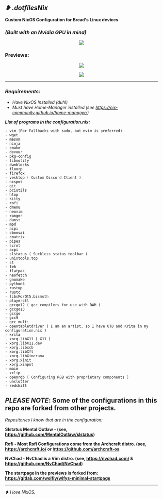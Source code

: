 ## *❥ .dotfilesNix*

**Custom NixOS Configuration for Bread's Linux devices**
﻿
### *(Built with an Nvidia GPU in mind)*

<p align="center">
  <img src="https://github.com/Baugette9000/.dotfilesNix/assets/119767561/907dc3bd-ec0f-42cc-8368-e59c83892157" />
</p>

### Previews: 

<p align ="center">
  <img src="https://github.com/Baugette9000/.dotfilesNix/assets/119767561/521b3a49-7fdf-484c-b91a-e8f0a3250f43" />
</p>

<p align="center">
  <img src="https://github.com/Baugette9000/.dotfilesNix/assets/119767561/7368307a-5537-4f06-be27-dab12ae2d175" />
</p>

** **
### *Requirements:*
- *Have NixOS Installed (duh!)*
- *Must have Home-Manager installed (see https://nix-community.github.io/home-manager/)*

***List of programs in the configuration.nix:***

    - vim (For Fallbacks with sudo, but nvim is preferred)
    - wget
    - meson 
    - ninja
    - cmake 
    - devour
    - pkg-config
    - libnotify
    - dwmblocks
    - floorp
    - firefox
    - vesktop ( Custom Discord Client )
    - ncspot
    - git
    - pciutils
    - htop
    - kitty
    - rofi 
    - dmenu
    - neovim
    - ranger
    - dunst
    - mpd
    - acpi
    - cbonsai
    - cmatrix  
    - pipes
    - scrot
    - acpi
    - slstatus ( Suckless status toolbar )
    - unixtools.top
    - st 
    - feh 
    - flatpak
    - neofetch
    - gnumake
    - python3
    - rustup
    - rustc
    - libsForQt5.bismuth
    - playerctl
    - gccgo12 ( gcc compilers for use with DWM )
    - gccgo13
    - gccgo
    - gcc9
    - gcc_multi
    - opentabletdriver ( I am an artist, so I have OTD and Krita in my configuration.nix )
    - krita
    - xorg.libX11 ( X11 )
    - xorg.libX11.dev
    - xorg.libxcb
    - xorg.libXft
    - xorg.libXinerama
    - xorg.xinit
    - xorg.xinput
    - maim
    - xclip
    - openrgb ( Configuring RGB with proprietary components )
    - unclutter
    - redshift

## *PLEASE NOTE*: Some of the configurations in this repo are forked from other projects. 

  *Repositories I know that are in the configuration:*

  **Slstatus Mental Outlaw - (see, https://github.com/MentalOutlaw/slstatus)**
  
  **Rofi - Most Rofi Configurations come from the Archcraft distro. (see, https://archcraft.io/ or https://github.com/archcraft-os**
  
  **NvChad - NvChad is a Vim distro. (see, https://nvchad.com/ & https://github.com/NvChad/NvChad)**
 
  **The startpage in the previews is forked from: https://gitlab.com/wolfiy/wlfys-minimal-startpage**

  ** **

*❥ I love NixOS.*
